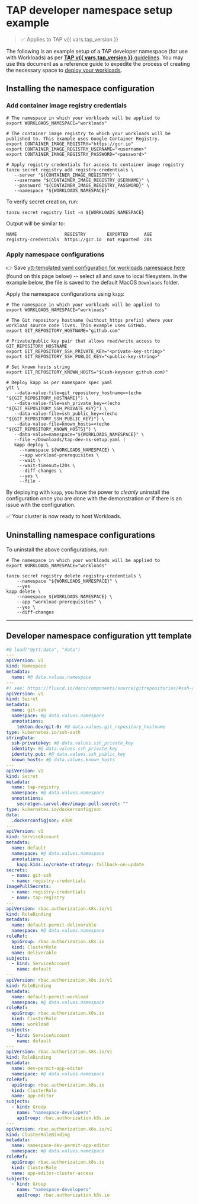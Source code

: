 # TAP developer namespace setup example

> ✅ Applies to TAP v{{ vars.tap_version }}

The following is an example setup of a TAP developer namespace (for use with Workloads) as per
[**TAP v{{ vars.tap_version }}** guidelines](../../set-up-namespaces.md).
You may use this document as a reference guide to expedite the process of creating the necessary space to [deploy your
workloads](../app-operators/tutorials/securing-first-workload.md).

## Installing the namespace configuration

### Add container image registry credentials

```shell
# The namespace in which your workloads will be applied to
export WORKLOADS_NAMESPACE="workloads"

# The container image registry to which your workloads will be published to. This example uses Google Container Registry.
export CONTAINER_IMAGE_REGISTRY="https://gcr.io"
export CONTAINER_IMAGE_REGISTRY_USERNAME="<username>"
export CONTAINER_IMAGE_REGISTRY_PASSWORD="<password>"

# Apply registry credentials for access to container image registry
tanzu secret registry add registry-credentials \
   --server "${CONTAINER_IMAGE_REGISTRY}" \
   --username "${CONTAINER_IMAGE_REGISTRY_USERNAME}" \
   --password "${CONTAINER_IMAGE_REGISTRY_PASSWORD}" \
   --namespace "${WORKLOADS_NAMESPACE}"
```

To verify secret creation, run:

```shell
tanzu secret registry list -n ${WORKLOADS_NAMESPACE}
```

Output will be similar to:

```text
NAME                  REGISTRY        EXPORTED      AGE
registry-credentials  https://gcr.io  not exported  20s
```

### Apply namespace configurations

👉 Save [ytt-templated yaml configuration for workloads namespace here](#developer-namespace-configuration-ytt-template)
(found on this page below) -- select all and save to local filesystem. In the example below, the file is saved to the
default MacOS `Downloads` folder.

Apply the namespace configurations using `kapp`:

```shell
# The namespace in which your workloads will be applied to
export WORKLOADS_NAMESPACE="workloads"

# The Git repository hostname (without https prefix) where your workload source code lives. This example uses GitHub.
export GIT_REPOSITORY_HOSTNAME="github.com"

# Private/public key pair that allows read/write access to GIT_REPOSITORY_HOSTNAME
export GIT_REPOSITORY_SSH_PRIVATE_KEY="<private-key-string>"
export GIT_REPOSITORY_SSH_PUBLIC_KEY="<public-key-string>"

# Set known hosts string
export GIT_REPOSITORY_KNOWN_HOSTS="$(ssh-keyscan github.com)"

# Deploy kapp as per namespace spec yaml
ytt \
   --data-value-file=git_repository_hostname=<(echo "${GIT_REPOSITORY_HOSTNAME}") \
   --data-value-file=ssh_private_key=<(echo "${GIT_REPOSITORY_SSH_PRIVATE_KEY}") \
   --data-value-file=ssh_public_key=<(echo "${GIT_REPOSITORY_SSH_PUBLIC_KEY}") \
   --data-value-file=known_hosts=<(echo "${GIT_REPOSITORY_KNOWN_HOSTS}") \
   --data-value=namespace="${WORKLOADS_NAMESPACE}" \
   --file ~/Downloads/tap-dev-ns-setup.yaml |
   kapp deploy \
     --namespace ${WORKLOADS_NAMESPACE} \
     --app workload-prerequisites \
     --wait \
     --wait-timeout=120s \
     --diff-changes \
     --yes \
     --file -
```

By deploying with `kapp`, you have the power to _cleanly_ uninstall the configuration once you are done with the
demonstration or if there is an issue with the configuration.

✅ Your cluster is now ready to host Workloads.

## Uninstalling namespace configurations

To uninstall the above configurations, run:

```shell
# The namespace in which your workloads will be applied to
export WORKLOADS_NAMESPACE="workloads"

tanzu secret registry delete registry-credentials \
    --namespace "${WORKLOADS_NAMESPACE}" \
    --yes
kapp delete \
    --namespace ${WORKLOADS_NAMESPACE} \
    --app "workload-prerequisites" \
    --yes \
    --diff-changes
```

---

## Developer namespace configuration ytt template

```yaml
#@ load("@ytt:data", "data")
---
apiVersion: v1
kind: Namespace
metadata:
  name: #@ data.values.namespace
---
#! see: https://fluxcd.io/docs/components/source/gitrepositories/#ssh-authentication
apiVersion: v1
kind: Secret
metadata:
  name: git-ssh
  namespace: #@ data.values.namespace
  annotations:
    tekton.dev/git-0: #@ data.values.git_repository_hostname
type: kubernetes.io/ssh-auth
stringData:
  ssh-privatekey: #@ data.values.ssh_private_key
  identity: #@ data.values.ssh_private_key
  identity.pub: #@ data.values.ssh_public_key
  known_hosts: #@ data.values.known_hosts
---
apiVersion: v1
kind: Secret
metadata:
  name: tap-registry
  namespace: #@ data.values.namespace
  annotations:
    secretgen.carvel.dev/image-pull-secret: ""
type: kubernetes.io/dockerconfigjson
data:
  .dockerconfigjson: e30K
---
apiVersion: v1
kind: ServiceAccount
metadata:
  name: default
  namespace: #@ data.values.namespace
  annotations:
    kapp.k14s.io/create-strategy: fallback-on-update
secrets:
  - name: git-ssh
  - name: registry-credentials
imagePullSecrets:
  - name: registry-credentials
  - name: tap-registry
---
apiVersion: rbac.authorization.k8s.io/v1
kind: RoleBinding
metadata:
  name: default-permit-deliverable
  namespace: #@ data.values.namespace
roleRef:
  apiGroup: rbac.authorization.k8s.io
  kind: ClusterRole
  name: deliverable
subjects:
  - kind: ServiceAccount
    name: default
---
apiVersion: rbac.authorization.k8s.io/v1
kind: RoleBinding
metadata:
  name: default-permit-workload
  namespace: #@ data.values.namespace
roleRef:
  apiGroup: rbac.authorization.k8s.io
  kind: ClusterRole
  name: workload
subjects:
  - kind: ServiceAccount
    name: default
---
apiVersion: rbac.authorization.k8s.io/v1
kind: RoleBinding
metadata:
  name: dev-permit-app-editor
  namespace: #@ data.values.namespace
roleRef:
  apiGroup: rbac.authorization.k8s.io
  kind: ClusterRole
  name: app-editor
subjects:
  - kind: Group
    name: "namespace-developers"
    apiGroup: rbac.authorization.k8s.io
---
apiVersion: rbac.authorization.k8s.io/v1
kind: ClusterRoleBinding
metadata:
  name: namespace-dev-permit-app-editor
  namespace: #@ data.values.namespace
roleRef:
  apiGroup: rbac.authorization.k8s.io
  kind: ClusterRole
  name: app-editor-cluster-access
subjects:
  - kind: Group
    name: "namespace-developers"
    apiGroup: rbac.authorization.k8s.io
```
